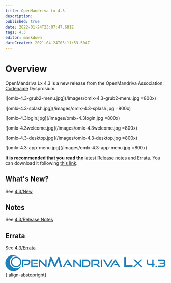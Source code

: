 ```yaml
---
title: OpenMandriva Lx 4.3
description: 
published: true
date: 2022-01-24T23:07:47.681Z
tags: 4.3
editor: markdown
dateCreated: 2021-04-24T05:11:53.504Z
---
```


# Overview
OpenMandriva Lx 4.3 is a new release from the OpenMandriva Association. [Codename](/en/policies/codename) Dysprosium.
<br>

![omlx-4.3-grub2-menu.jpg](/images/omlx-4.3-grub2-menu.jpg =800x)

![omlx-4.3-splash.jpg](/images/omlx-4.3-splash.jpg =800x)

![omlx-4.3login.jpg](/images/omlx-4.3login.jpg =800x)

![omlx-4.3welcome.jpg](/images/omlx-4.3welcome.jpg =800x)

![omlx-4.3-desktop.jpg](/images/omlx-4.3-desktop.jpg =800x)

![omlx-4.3-app-menu.jpg](/images/omlx-4.3-app-menu.jpg =800x)

**It is recommended that you read the** [latest Release notes and Errata](https://wiki.openmandriva.org/distribution/releases/current).
You can download it following [this link](https://sourceforge.net/projects/openmandriva/files/release/4.3/).

## What's New?
See [4.3/New](/distribution/releases/omlx43/new)

## Notes
See [4.3/Release Notes](/distribution/releases/omlx43/notes)

## Errata
See [4.3/Errata](/distribution/releases/omlx43/errata)

![header-tr-omlx43.svg](/assets/header-tr-omlx43.svg){.align-abstopright}